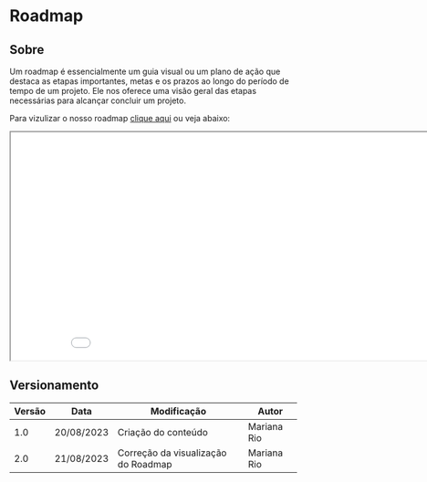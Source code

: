 
# Roadmap
## Sobre
Um roadmap é essencialmente um guia visual ou um plano de ação que destaca as etapas importantes, metas e os prazos ao longo do período de tempo de um projeto. Ele nos oferece uma visão geral das etapas necessárias para alcançar concluir um projeto.

Para vizulizar o nosso roadmap <a href="../documentos/roadmap.pdf" download>clique aqui</a> ou veja abaixo:

<iframe src="../imagens/roadmap.jpg" width="900" height="400"></iframe>

## Versionamento

| Versão | Data       | Modificação         | Autor       |
| ------ | ---------- | ------------------- | ----------- |
| 1.0    | 20/08/2023 | Criação do conteúdo | Mariana Rio |
| 2.0    | 21/08/2023 | Correção da visualização do Roadmap | Mariana Rio |
